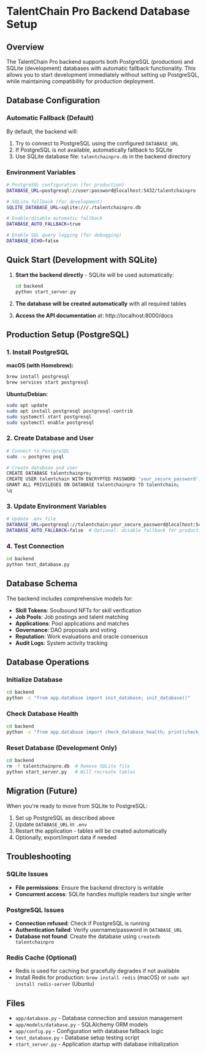 # TalentChain Pro Backend Database Setup

## Overview

The TalentChain Pro backend supports both PostgreSQL (production) and SQLite (development) databases with automatic fallback functionality. This allows you to start development immediately without setting up PostgreSQL, while maintaining compatibility for production deployment.

## Database Configuration

### Automatic Fallback (Default)

By default, the backend will:

1. Try to connect to PostgreSQL using the configured `DATABASE_URL`
2. If PostgreSQL is not available, automatically fallback to SQLite
3. Use SQLite database file: `talentchainpro.db` in the backend directory

### Environment Variables

```bash
# PostgreSQL configuration (for production)
DATABASE_URL=postgresql://user:password@localhost:5432/talentchainpro

# SQLite fallback (for development)
SQLITE_DATABASE_URL=sqlite:///./talentchainpro.db

# Enable/disable automatic fallback
DATABASE_AUTO_FALLBACK=true

# Enable SQL query logging (for debugging)
DATABASE_ECHO=false
```

## Quick Start (Development with SQLite)

1. **Start the backend directly** - SQLite will be used automatically:

   ```bash
   cd backend
   python start_server.py
   ```

2. **The database will be created automatically** with all required tables

3. **Access the API documentation** at: http://localhost:8000/docs

## Production Setup (PostgreSQL)

### 1. Install PostgreSQL

**macOS (with Homebrew):**

```bash
brew install postgresql
brew services start postgresql
```

**Ubuntu/Debian:**

```bash
sudo apt update
sudo apt install postgresql postgresql-contrib
sudo systemctl start postgresql
sudo systemctl enable postgresql
```

### 2. Create Database and User

```bash
# Connect to PostgreSQL
sudo -u postgres psql

# Create database and user
CREATE DATABASE talentchainpro;
CREATE USER talentchain WITH ENCRYPTED PASSWORD 'your_secure_password';
GRANT ALL PRIVILEGES ON DATABASE talentchainpro TO talentchain;
\q
```

### 3. Update Environment Variables

```bash
# Update .env file
DATABASE_URL=postgresql://talentchain:your_secure_password@localhost:5432/talentchainpro
DATABASE_AUTO_FALLBACK=false  # Optional: disable fallback for production
```

### 4. Test Connection

```bash
cd backend
python test_database.py
```

## Database Schema

The backend includes comprehensive models for:

- **Skill Tokens**: Soulbound NFTs for skill verification
- **Job Pools**: Job postings and talent matching
- **Applications**: Pool applications and matches
- **Governance**: DAO proposals and voting
- **Reputation**: Work evaluations and oracle consensus
- **Audit Logs**: System activity tracking

## Database Operations

### Initialize Database

```bash
cd backend
python -c "from app.database import init_database; init_database()"
```

### Check Database Health

```bash
cd backend
python -c "from app.database import check_database_health; print(check_database_health())"
```

### Reset Database (Development Only)

```bash
cd backend
rm -f talentchainpro.db  # Remove SQLite file
python start_server.py   # Will recreate tables
```

## Migration (Future)

When you're ready to move from SQLite to PostgreSQL:

1. Set up PostgreSQL as described above
2. Update `DATABASE_URL` in `.env`
3. Restart the application - tables will be created automatically
4. Optionally, export/import data if needed

## Troubleshooting

### SQLite Issues

- **File permissions**: Ensure the backend directory is writable
- **Concurrent access**: SQLite handles multiple readers but single writer

### PostgreSQL Issues

- **Connection refused**: Check if PostgreSQL is running
- **Authentication failed**: Verify username/password in `DATABASE_URL`
- **Database not found**: Create the database using `createdb talentchainpro`

### Redis Cache (Optional)

- Redis is used for caching but gracefully degrades if not available
- Install Redis for production: `brew install redis` (macOS) or `sudo apt install redis-server` (Ubuntu)

## Files

- `app/database.py` - Database connection and session management
- `app/models/database.py` - SQLAlchemy ORM models
- `app/config.py` - Configuration with database fallback logic
- `test_database.py` - Database setup testing script
- `start_server.py` - Application startup with database initialization
